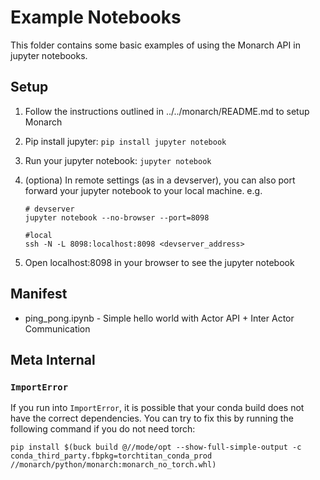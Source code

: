 # Example Notebooks

This folder contains some basic examples of using the Monarch API in jupyter notebooks.

## Setup
1. Follow the instructions outlined in ../../monarch/README.md to setup Monarch
2. Pip install jupyter:
    `pip install jupyter notebook`
3. Run your jupyter notebook: `jupyter notebook`
4. (optiona) In remote settings (as in a devserver), you can also port forward your jupyter notebook to your local machine. e.g.

    ```
    # devserver
    jupyter notebook --no-browser --port=8098

    #local
    ssh -N -L 8098:localhost:8098 <devserver_address>
    ```

5. Open localhost:8098 in your browser to see the jupyter notebook

## Manifest
* ping_pong.ipynb - Simple hello world with Actor API + Inter Actor Communication

## Meta Internal

### `ImportError`

If you run into `ImportError`, it is possible that your conda build does not
have the correct dependencies. You can try to fix this by running the following
command if you do not need torch:

```
pip install $(buck build @//mode/opt --show-full-simple-output -c conda_third_party.fbpkg=torchtitan_conda_prod //monarch/python/monarch:monarch_no_torch.whl)
```
